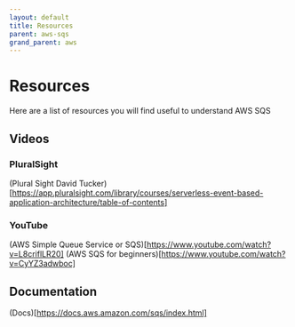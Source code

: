 ```yaml
---
layout: default
title: Resources
parent: aws-sqs
grand_parent: aws
---
```


# Resources

Here are a list of resources you will find useful to understand AWS SQS

## Videos

### PluralSight

(Plural Sight David Tucker)[https://app.pluralsight.com/library/courses/serverless-event-based-application-architecture/table-of-contents]

### YouTube

(AWS Simple Queue Service or SQS)[https://www.youtube.com/watch?v=L8criflLR20]
(AWS SQS for beginners)[https://www.youtube.com/watch?v=CyYZ3adwboc]

## Documentation

(Docs)[https://docs.aws.amazon.com/sqs/index.html]
